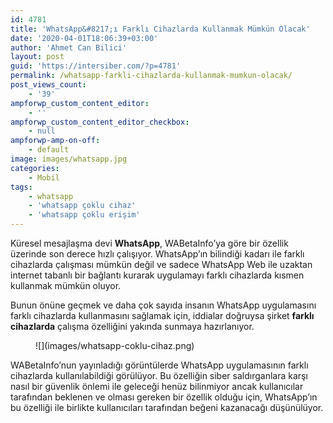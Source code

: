 ```yaml
---
id: 4781
title: 'WhatsApp&#8217;ı Farklı Cihazlarda Kullanmak Mümkün Olacak'
date: '2020-04-01T18:06:39+03:00'
author: 'Ahmet Can Bilici'
layout: post
guid: 'https://intersiber.com/?p=4781'
permalink: /whatsapp-farkli-cihazlarda-kullanmak-mumkun-olacak/
post_views_count:
    - '39'
ampforwp_custom_content_editor:
    - ''
ampforwp_custom_content_editor_checkbox:
    - null
ampforwp-amp-on-off:
    - default
image: images/whatsapp.jpg
categories:
    - Mobil
tags:
    - whatsapp
    - 'whatsapp çoklu cihaz'
    - 'whatsapp çoklu erişim'
---
```


Küresel mesajlaşma devi **WhatsApp**, WABetaInfo’ya göre bir özellik üzerinde son derece hızlı çalışıyor. WhatsApp’ın bilindiği kadarı ile farklı cihazlarda çalışması mümkün değil ve sadece WhatsApp Web ile uzaktan internet tabanlı bir bağlantı kurarak uygulamayı farklı cihazlarda kısmen kullanmak mümkün oluyor.

Bunun önüne geçmek ve daha çok sayıda insanın WhatsApp uygulamasını farklı cihazlarda kullanmasını sağlamak için, iddialar doğruysa şirket **farklı cihazlarda** çalışma özelliğini yakında sunmaya hazırlanıyor.

<figure class="wp-block-image size-large">![](images/whatsapp-coklu-cihaz.png)</figure>WABetaInfo’nun yayınladığı görüntülerde WhatsApp uygulamasının farklı cihazlarda kullanılabildiği görülüyor. Bu özelliğin siber saldırganlara karşı nasıl bir güvenlik önlemi ile geleceği henüz bilinmiyor ancak kullanıcılar tarafından beklenen ve olması gereken bir özellik olduğu için, WhatsApp’ın bu özelliği ile birlikte kullanıcıları tarafından beğeni kazanacağı düşünülüyor.
